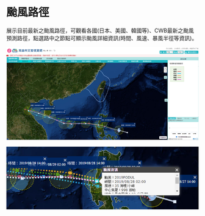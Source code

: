 # 颱風路徑

展示目前最新之颱風路徑，可觀看各國(日本、美國、韓國等)、CWB最新之颱風預測路徑，點選路中之節點可顯示颱風詳細資訊(時間、風速、暴風半徑等資訊)。

![1568254381475](assets/1568254381475.png)

![1568254387261](assets/1568254387261.png)